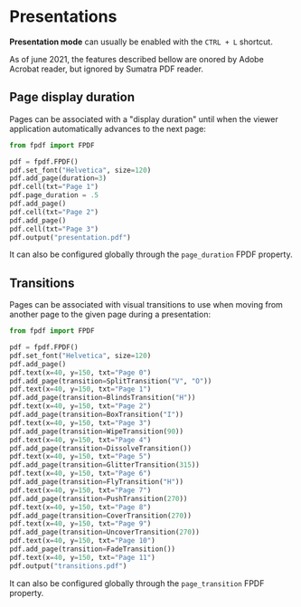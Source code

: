 # Presentations

**Presentation mode** can usually be enabled with the `CTRL + L` shortcut.

As of june 2021, the features described bellow are onored by Adobe Acrobat reader,
but ignored by Sumatra PDF reader.

## Page display duration

Pages can be associated with a "display duration"
until when the viewer application automatically advances to the next page:

```python
from fpdf import FPDF

pdf = fpdf.FPDF()
pdf.set_font("Helvetica", size=120)
pdf.add_page(duration=3)
pdf.cell(txt="Page 1")
pdf.page_duration = .5
pdf.add_page()
pdf.cell(txt="Page 2")
pdf.add_page()
pdf.cell(txt="Page 3")
pdf.output("presentation.pdf")
```

It can also be configured globally through the `page_duration` FPDF property.

## Transitions

Pages can be associated with visual transitions to use when moving
from another page to the given page during a presentation:

```python
from fpdf import FPDF

pdf = fpdf.FPDF()
pdf.set_font("Helvetica", size=120)
pdf.add_page()
pdf.text(x=40, y=150, txt="Page 0")
pdf.add_page(transition=SplitTransition("V", "O"))
pdf.text(x=40, y=150, txt="Page 1")
pdf.add_page(transition=BlindsTransition("H"))
pdf.text(x=40, y=150, txt="Page 2")
pdf.add_page(transition=BoxTransition("I"))
pdf.text(x=40, y=150, txt="Page 3")
pdf.add_page(transition=WipeTransition(90))
pdf.text(x=40, y=150, txt="Page 4")
pdf.add_page(transition=DissolveTransition())
pdf.text(x=40, y=150, txt="Page 5")
pdf.add_page(transition=GlitterTransition(315))
pdf.text(x=40, y=150, txt="Page 6")
pdf.add_page(transition=FlyTransition("H"))
pdf.text(x=40, y=150, txt="Page 7")
pdf.add_page(transition=PushTransition(270))
pdf.text(x=40, y=150, txt="Page 8")
pdf.add_page(transition=CoverTransition(270))
pdf.text(x=40, y=150, txt="Page 9")
pdf.add_page(transition=UncoverTransition(270))
pdf.text(x=40, y=150, txt="Page 10")
pdf.add_page(transition=FadeTransition())
pdf.text(x=40, y=150, txt="Page 11")
pdf.output("transitions.pdf")
```

It can also be configured globally through the `page_transition` FPDF property.
